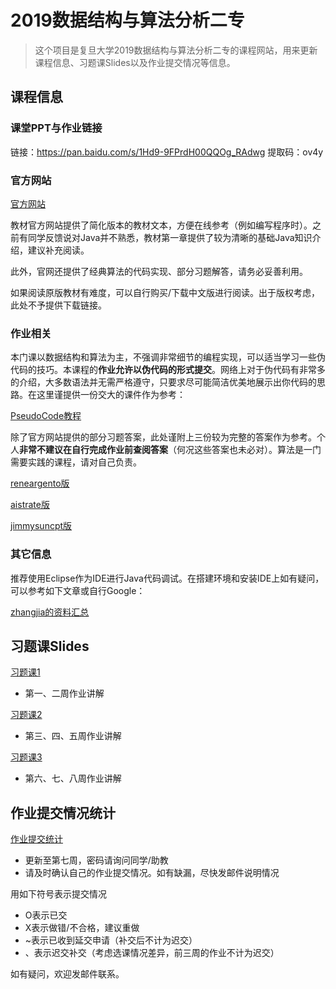 # 2019数据结构与算法分析二专

> 这个项目是复旦大学2019数据结构与算法分析二专的课程网站，用来更新课程信息、习题课Slides以及作业提交情况等信息。

## 课程信息

### 课堂PPT与作业链接

链接：https://pan.baidu.com/s/1Hd9-9FPrdH00QQOg_RAdwg
提取码：ov4y

### 官方网站

[官方网站](http://algs4.cs.princeton.edu/home/)

教材官方网站提供了简化版本的教材文本，方便在线参考（例如编写程序时）。之前有同学反馈说对Java并不熟悉，教材第一章提供了较为清晰的基础Java知识介绍，建议补充阅读。

此外，官网还提供了经典算法的代码实现、部分习题解答，请务必妥善利用。

如果阅读原版教材有难度，可以自行购买/下载中文版进行阅读。出于版权考虑，此处不予提供下载链接。

### 作业相关

本门课以数据结构和算法为主，不强调非常细节的编程实现，可以适当学习一些伪代码的技巧。本课程的**作业允许以伪代码的形式提交**。网络上对于伪代码有非常多的介绍，大多数语法并无需严格遵守，只要求尽可能简洁优美地展示出你代码的思路。在这里谨提供一份交大的课件作为参考：

[PseudoCode教程](http://www.cs.sjtu.edu.cn/~gao-xf/IntroductionToCS/Document/02-PseudoCode.pdf)

除了官方网站提供的部分习题答案，此处谨附上三份较为完整的答案作为参考。个人**非常不建议在自行完成作业前查阅答案**（何况这些答案也未必对）。算法是一门需要实践的课程，请对自己负责。

[reneargento版](https://github.com/reneargento/algorithms-sedgewick-wayne)

[aistrate版](https://github.com/aistrate/AlgorithmsSedgewick)

[jimmysuncpt版](https://github.com/jimmysuncpt/Algorithms)

### 其它信息

推荐使用Eclipse作为IDE进行Java代码调试。在搭建环境和安装IDE上如有疑问，可以参考如下文章或自行Google：

[zhangjia的资料汇总](https://zhangjia.tv/628.html)

## 习题课Slides

[习题课1](https://github.com/AshYao/Algorithms/blob/master/slides/习题课1.pptx)

- 第一、二周作业讲解

[习题课2](https://github.com/AshYao/Algorithms/blob/master/slides/习题课2.pptx)

- 第三、四、五周作业讲解

[习题课3](https://github.com/AshYao/Algorithms/blob/master/slides/习题课3.pptx)

- 第六、七、八周作业讲解

## 作业提交情况统计

[作业提交统计](<https://github.com/AshYao/Algorithms/blob/master/homework/作业统计情况.xls>)

- 更新至第七周，密码请询问同学/助教
- 请及时确认自己的作业提交情况。如有缺漏，尽快发邮件说明情况

用如下符号表示提交情况

- O表示已交
- X表示做错/不合格，建议重做
- ~表示已收到延交申请（补交后不计为迟交）
- 、表示迟交补交（考虑选课情况差异，前三周的作业不计为迟交）

如有疑问，欢迎发邮件联系。
